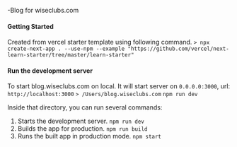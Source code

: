 -Blog for wiseclubs.com

#### Getting Started
Created from vercel starter template using following command. 
`> npx create-next-app . --use-npm --example "https://github.com/vercel/next-learn-starter/tree/master/learn-starter"`

#### Run the development server
To start blog.wiseclubs.com on local. It will start server on `0.0.0.0:3000`, url: `http://localhost:3000`
`> /Users/blog.wiseclubs.com`
`npm run dev`

Inside that directory, you can run several commands:
1. Starts the development server. 
`npm run dev` 
2. Builds the app for production.
`npm run build`
3. Runs the built app in production mode.
`npm start`

